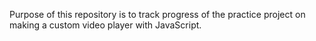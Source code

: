 Purpose of this repository is to track progress of the practice project on making a custom video player with JavaScript.
